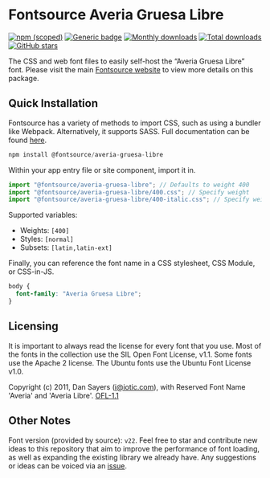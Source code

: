 # Fontsource Averia Gruesa Libre

[![npm (scoped)](https://img.shields.io/npm/v/@fontsource/averia-gruesa-libre?color=brightgreen)](https://www.npmjs.com/package/@fontsource/averia-gruesa-libre) [![Generic badge](https://img.shields.io/badge/fontsource-passing-brightgreen)](https://github.com/fontsource/fontsource) [![Monthly downloads](https://badgen.net/npm/dm/@fontsource/averia-gruesa-libre)](https://github.com/fontsource/fontsource) [![Total downloads](https://badgen.net/npm/dt/@fontsource/averia-gruesa-libre)](https://github.com/fontsource/fontsource) [![GitHub stars](https://img.shields.io/github/stars/fontsource/fontsource.svg?style=social&label=Star)](https://github.com/fontsource/fontsource/stargazers)

The CSS and web font files to easily self-host the “Averia Gruesa Libre” font. Please visit the main [Fontsource website](https://fontsource.org/fonts/averia-gruesa-libre) to view more details on this package.

## Quick Installation

Fontsource has a variety of methods to import CSS, such as using a bundler like Webpack. Alternatively, it supports SASS. Full documentation can be found [here](https://fontsource.org/docs/getting-started/introduction).

```javascript
npm install @fontsource/averia-gruesa-libre
```

Within your app entry file or site component, import it in.

```javascript
import "@fontsource/averia-gruesa-libre"; // Defaults to weight 400
import "@fontsource/averia-gruesa-libre/400.css"; // Specify weight
import "@fontsource/averia-gruesa-libre/400-italic.css"; // Specify weight and style

```

Supported variables:
- Weights: `[400]`
- Styles: `[normal]`
- Subsets: `[latin,latin-ext]`

Finally, you can reference the font name in a CSS stylesheet, CSS Module, or CSS-in-JS.

```css
body {
  font-family: "Averia Gruesa Libre";
}
```

## Licensing
It is important to always read the license for every font that you use.
Most of the fonts in the collection use the SIL Open Font License, v1.1. Some fonts use the Apache 2 license. The Ubuntu fonts use the Ubuntu Font License v1.0.

Copyright (c) 2011, Dan Sayers (i@iotic.com), with Reserved Font Name 'Averia' and 'Averia Libre'.
[OFL-1.1](http://scripts.sil.org/OFL)

## Other Notes
Font version (provided by source): `v22`.
Feel free to star and contribute new ideas to this repository that aim to improve the performance of font loading, as well as expanding the existing library we already have. Any suggestions or ideas can be voiced via an [issue](https://github.com/fontsource/fontsource/issues).